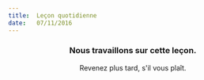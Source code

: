```yaml
---
title:  Leçon quotidienne
date:   07/11/2016
---
```


### <center>Nous travaillons sur cette leçon.</center>
<center>Revenez plus tard, s'il vous plaît.</center>